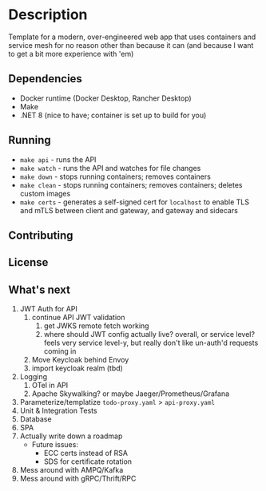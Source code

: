# Description

Template for a modern, over-engineered web app that uses containers and service mesh for no reason other than because it can (and because I want to get a bit more experience with 'em)

## Dependencies

- Docker runtime (Docker Desktop, Rancher Desktop)
- Make
- .NET 8 (nice to have; container is set up to build for you)

## Running

- `make api` - runs the API
- `make watch` - runs the API and watches for file changes
- `make down` - stops running containers; removes containers
- `make clean` - stops running containers; removes containers; deletes custom images
- `make certs` - generates a self-signed cert for `localhost` to enable TLS and mTLS between client and gateway, and gateway and sidecars

## Contributing

## License

## What's next

1. JWT Auth for API
   1. continue API JWT validation
      1. get JWKS remote fetch working
      1. where should JWT config actually live? overall, or service level? feels very service level-y, but really don't like un-auth'd requests coming in
   1. Move Keycloak behind Envoy
   1. import keycloak realm (tbd)
2. Logging
   1. OTel in API
   2. Apache Skywalking? or maybe Jaeger/Prometheus/Grafana
3. Parameterize/templatize `todo-proxy.yaml` > `api-proxy.yaml`
4. Unit & Integration Tests
5. Database
6. SPA
7. Actually write down a roadmap
   - Future issues:
     - ECC certs instead of RSA
     - SDS for certificate rotation
8. Mess around with AMPQ/Kafka
9. Mess around with gRPC/Thrift/RPC
